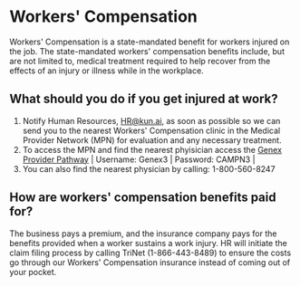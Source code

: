 # Workers' Compensation

Workers' Compensation is a state-mandated benefit for workers injured on the job. The state-mandated workers' compensation benefits include, but are not limited to, medical treatment required to help recover from the effects of an injury or illness while in the workplace.

## What should you do if you get injured at work?

1) Notify Human Resources, HR@kun.ai, as soon as possible so we can send you to the nearest Workers' Compensation clinic in the Medical Provider Network (MPN) for evaluation and any necessary treatment. 
2) To access the MPN and find the nearest phyisician access the [Genex Provider Pathway](https://www-lv.talispoint.com/talispoint/login.pl?xml=&&label=gnx&talispoint=manual_login&&login_proxy=1&ip=99.184.49.16&hostname=99-184-49-16.lightspeed.sntcca.sbcglobal.net&browser=Mozilla/5.0%20(Macintosh%3B%20Intel%20Mac%20OS%20X%2010_14_4)%20AppleWebKit/537.36%20(KHTML%2C%20like%20Gecko)%20Chrome/74.0.3729.169%20Safari/537.36&referrer=&&loginvalue=1&network=&network_parent=&network_template=&network_type=&network_expired=&action=&mode=&mode_name=&mode_dyn=&name=&name2=&name3=&street=&city=&county=&region=&state=&zip=&radius=&sort=&sort_dir=&numshow=&suprfilt=&geolat=&geolong=) | Username: Genex3 | Password: CAMPN3 |
3) You can also find the nearest physician by calling: 1-800-560-8247

## How are workers' compensation benefits paid for?

The business pays a premium, and the insurance company pays for the benefits provided when a worker sustains a work injury. HR will initiate the claim filing process by calling TriNet (1-866-443-8489) to ensure the costs go through our Workers' Compensation insurance instead of coming out of your pocket.
